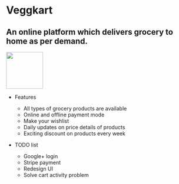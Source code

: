 # Veggkart
## An online platform which delivers grocery to home as per demand.
<img src="http://www.free-icons-download.net/images/shopping-cart-logo-icon-74183.png" width="100" height="100"/>

+ Features
  - All types of grocery products are available
  - Online and offline payment mode
  - Make your wishlist
  - Daily updates on price details of products
  - Exciting discount on products every week
  
+ TODO list
  - Google+ login 
  - Stripe payment 
  - Redesign UI
  - Solve cart activity problem
 
